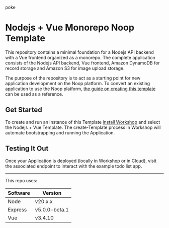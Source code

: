 poke

# Nodejs + Vue Monorepo Noop Template

This repository contains a minimal foundation for a Nodejs API backend with a Vue frontend organized as a monorepo. The complete application consists of the Nodejs API backend, Vue frontend, Amazon DynamoDB for record storage and Amazon S3 for image upload storage.

The purpose of the repository is to act as a starting point for new application development on the Noop platform. To convert an existing application to use the Noop platform, [the guide on creating this template](https://noop.dev/blog/launch-nodejs-vue-app) can be used as a reference.

## Get Started

To create and run an instance of this Template [install Workshop](https://noop.dev/docs/installation/) and select the Nodejs + Vue Template. The create-Template process in Workshop will automate bootstrapping and running the Application.

## Testing It Out

Once your Application is deployed (locally in Workshop or in Cloud), visit the associated endpoint to interact with the example todo list app.

---

This repo uses:

| Software | Version       |
| -------- | ------------- |
| Node     | v20.x.x       |
| Express  | v5.0.0-beta.1 |
| Vue      | v3.4.10       |
